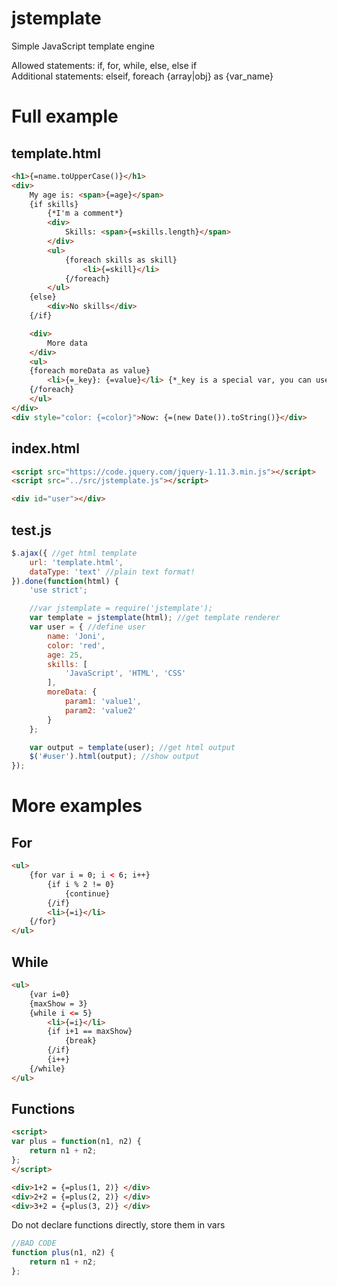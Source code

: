 # jstemplate
Simple JavaScript template engine

Allowed statements: if, for, while, else, else if  
Additional statements: elseif, foreach {array|obj} as {var_name}

# Full example

## template.html

```html
<h1>{=name.toUpperCase()}</h1>
<div>
	My age is: <span>{=age}</span>
	{if skills}
		{*I'm a comment*}
		<div>
			Skills: <span>{=skills.length}</span>
		</div>
		<ul>
			{foreach skills as skill}
				<li>{=skill}</li>
			{/foreach}
		</ul>
	{else}
		<div>No skills</div>
	{/if}

	<div>
		More data
	</div>
	<ul>
	{foreach moreData as value}
		<li>{=_key}: {=value}</li> {*_key is a special var, you can use _i too*}
	{/foreach}
	</ul>
</div>
<div style="color: {=color}">Now: {=(new Date()).toString()}</div>
```

## index.html

```html
<script src="https://code.jquery.com/jquery-1.11.3.min.js"></script>
<script src="../src/jstemplate.js"></script>

<div id="user"></div>
```

## test.js

```javascript
$.ajax({ //get html template
	url: 'template.html',
	dataType: 'text' //plain text format!
}).done(function(html) {
	'use strict';

	//var jstemplate = require('jstemplate');
	var template = jstemplate(html); //get template renderer
	var user = { //define user
		name: 'Joni',
		color: 'red',
		age: 25,
		skills: [
			'JavaScript', 'HTML', 'CSS'
		],
		moreData: {
			param1: 'value1',
			param2: 'value2'
		}
	};

	var output = template(user); //get html output
	$('#user').html(output); //show output
});
```

# More examples

## For

```html
<ul>
	{for var i = 0; i < 6; i++}
		{if i % 2 != 0}
			{continue}
		{/if}
		<li>{=i}</li>
	{/for}
</ul>
```

## While

```html
<ul>
	{var i=0}
	{maxShow = 3}
	{while i <= 5}
		<li>{=i}</li>
		{if i+1 == maxShow}
			{break}
		{/if}
		{i++}
	{/while}
</ul>
```

## Functions

```html
<script>
var plus = function(n1, n2) {
	return n1 + n2;
};
</script>

<div>1+2 = {=plus(1, 2)} </div>
<div>2+2 = {=plus(2, 2)} </div>
<div>3+2 = {=plus(3, 2)} </div>
```

Do not declare functions directly, store them in vars

```javascript
//BAD CODE
function plus(n1, n2) {
	return n1 + n2;
};
```
